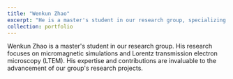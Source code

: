 ```yaml
---
title: "Wenkun Zhao"
excerpt: "He is a master's student in our research group, specializing in micromagnetic simulations and Lorentz transmission electron microscopy studies.<br/><img src='/images/zwk.jpg'>"
collection: portfolio
---
```


Wenkun Zhao is a master's student in our research group. His research focuses on micromagnetic simulations and Lorentz transmission electron microscopy (LTEM). His expertise and contributions are invaluable to the advancement of our group's research projects.
